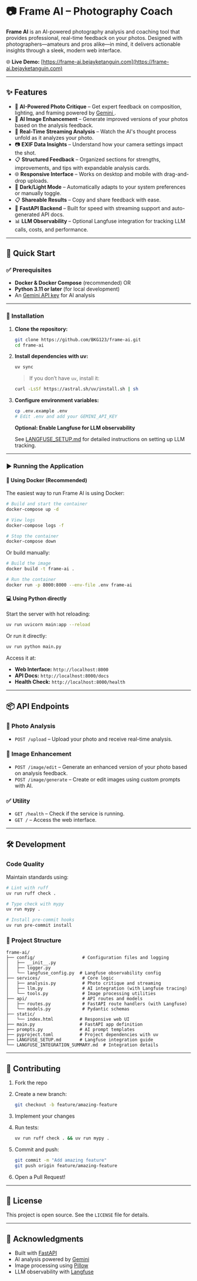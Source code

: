 # 📷 **Frame AI – Photography Coach**

**Frame AI** is an AI-powered photography analysis and coaching tool that provides professional, real-time feedback on your photos. Designed with photographers—amateurs and pros alike—in mind, it delivers actionable insights through a sleek, modern web interface.

🌐 **Live Demo:** [https://frame-ai.bejayketanguin.com](https://frame-ai.bejayketanguin.com)

---

## ✨ Features

* 📸 **AI-Powered Photo Critique** – Get expert feedback on composition, lighting, and framing powered by [Gemini ](https://aistudio.google.com/welcome).
* 🎨 **AI Image Enhancement** – Generate improved versions of your photos based on the analysis feedback.
* 🔄 **Real-Time Streaming Analysis** – Watch the AI's thought process unfold as it analyzes your photo.
* 📷 **EXIF Data Insights** – Understand how your camera settings impact the shot.
* 📋 **Structured Feedback** – Organized sections for strengths, improvements, and tips with expandable analysis cards.
* 🌐 **Responsive Interface** – Works on desktop and mobile with drag-and-drop uploads.
* 🌙 **Dark/Light Mode** – Automatically adapts to your system preferences or manually toggle.
* 📋 **Shareable Results** – Copy and share feedback with ease.
* 🚀 **FastAPI Backend** – Built for speed with streaming support and auto-generated API docs.
* 📊 **LLM Observability** – Optional Langfuse integration for tracking LLM calls, costs, and performance.

---

## 🚀 Quick Start

### ✅ Prerequisites

* **Docker & Docker Compose** (recommended) OR
* **Python 3.11 or later** (for local development)
* An [Gemini API key](https://aistudio.google.com/welcome) for AI analysis

---

### 📂 Installation

1. **Clone the repository:**

   ```bash
   git clone https://github.com/BKG123/frame-ai.git
   cd frame-ai
   ```

2. **Install dependencies with uv:**

   ```bash
   uv sync
   ```

   > If you don’t have `uv`, install it:

   ```bash
   curl -LsSf https://astral.sh/uv/install.sh | sh
   ```

3. **Configure environment variables:**

   ```bash
   cp .env.example .env
   # Edit .env and add your GEMINI_API_KEY
   ```

   **Optional: Enable Langfuse for LLM observability**

   See [LANGFUSE_SETUP.md](LANGFUSE_SETUP.md) for detailed instructions on setting up LLM tracking.

---

### ▶ Running the Application

#### 🐳 Using Docker (Recommended)

The easiest way to run Frame AI is using Docker:

```bash
# Build and start the container
docker-compose up -d

# View logs
docker-compose logs -f

# Stop the container
docker-compose down
```

Or build manually:

```bash
# Build the image
docker build -t frame-ai .

# Run the container
docker run -p 8000:8000 --env-file .env frame-ai
```

#### 💻 Using Python directly

Start the server with hot reloading:

```bash
uv run uvicorn main:app --reload
```

Or run it directly:

```bash
uv run python main.py
```

Access it at:

* **Web Interface:** `http://localhost:8000`
* **API Docs:** `http://localhost:8000/docs`
* **Health Check:** `http://localhost:8000/health`

---

## 📦 API Endpoints

### 📸 Photo Analysis

* `POST /upload` – Upload your photo and receive real-time analysis.

### 🎨 Image Enhancement

* `POST /image/edit` – Generate an enhanced version of your photo based on analysis feedback.
* `POST /image/generate` – Create or edit images using custom prompts with AI.

### ✅ Utility

* `GET /health` – Check if the service is running.
* `GET /` – Access the web interface.

---

## 🛠 Development

### Code Quality

Maintain standards using:

```bash
# Lint with ruff
uv run ruff check .

# Type check with mypy
uv run mypy .

# Install pre-commit hooks
uv run pre-commit install
```

### 📂 Project Structure

```
frame-ai/
├── config/                  # Configuration files and logging
│   ├── __init__.py
│   ├── logger.py
│   └── langfuse_config.py  # Langfuse observability config
├── services/                # Core logic
│   ├── analysis.py          # Photo critique and streaming
│   ├── llm.py               # AI integration (with Langfuse tracing)
│   └── tools.py             # Image processing utilities
├── api/                     # API routes and models
│   ├── routes.py            # FastAPI route handlers (with Langfuse)
│   └── models.py            # Pydantic schemas
├── static/
│   └── index.html          # Responsive web UI
├── main.py                 # FastAPI app definition
├── prompts.py              # AI prompt templates
├── pyproject.toml          # Project dependencies with uv
├── LANGFUSE_SETUP.md       # Langfuse integration guide
└── LANGFUSE_INTEGRATION_SUMMARY.md  # Integration details
```

---

## 🤝 Contributing

1. Fork the repo
2. Create a new branch:

   ```bash
   git checkout -b feature/amazing-feature
   ```
3. Implement your changes
4. Run tests:

   ```bash
   uv run ruff check . && uv run mypy .
   ```
5. Commit and push:

   ```bash
   git commit -m "Add amazing feature"
   git push origin feature/amazing-feature
   ```
6. Open a Pull Request!

---

## 📄 License

This project is open source. See the `LICENSE` file for details.

---

## 🙏 Acknowledgments

* Built with [FastAPI](https://fastapi.tiangolo.com/)
* AI analysis powered by [Gemini](https://gemini.google.com/app)
* Image processing using [Pillow](https://python-pillow.org/)
* LLM observability with [Langfuse](https://langfuse.com/)
